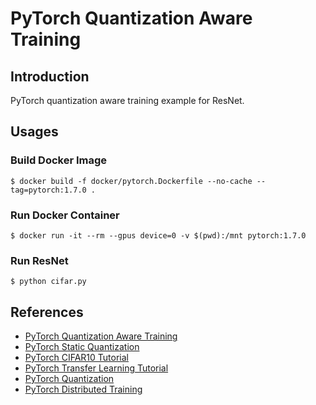 # PyTorch Quantization Aware Training

## Introduction

PyTorch quantization aware training example for ResNet.

## Usages

### Build Docker Image

```
$ docker build -f docker/pytorch.Dockerfile --no-cache --tag=pytorch:1.7.0 .
```

### Run Docker Container

```
$ docker run -it --rm --gpus device=0 -v $(pwd):/mnt pytorch:1.7.0
```

### Run ResNet

```
$ python cifar.py
```

## References

* [PyTorch Quantization Aware Training](https://leimao.github.io/blog/PyTorch-Quantization-Aware-Training/)
* [PyTorch Static Quantization](https://leimao.github.io/blog/PyTorch-Static-Quantization/)
* [PyTorch CIFAR10 Tutorial](https://pytorch.org/tutorials/beginner/blitz/cifar10_tutorial.html)
* [PyTorch Transfer Learning Tutorial](https://pytorch.org/tutorials/beginner/transfer_learning_tutorial.html)
* [PyTorch Quantization](https://pytorch.org/docs/stable/quantization.html)
* [PyTorch Distributed Training](https://leimao.github.io/blog/PyTorch-Distributed-Training/)
